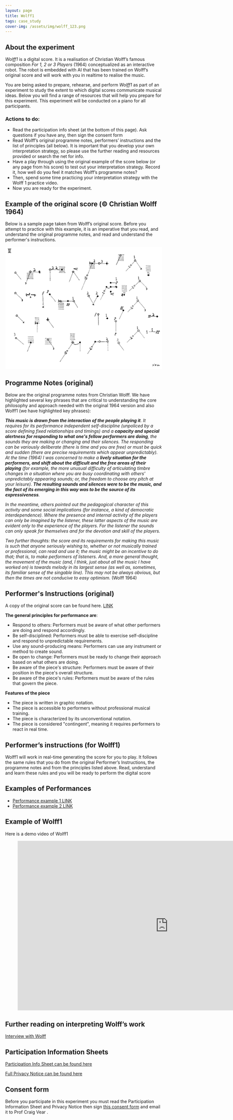 ```yaml
---
layout: page
title: Wolff1
tags: case_study
cover-img: /assets/img/wolff_123.png
---
```



## About the experiment 

_Wolff1_ is a digital score. It is a realisation of Christian Wolff’s famous composition _For 1, 2 or 3 Players_ (1964) 
conceptualized as an interactive robot. The robot is embedded with AI that has been trained on Wolff’s original score 
and will work with you in realtime to realise the music. 

You are being asked to prepare, rehearse, and perform _Wolff1_ as part of an experiment to study the extent to which 
digital scores communicate musical ideas.  Below you will find a range of resources that will help you prepare for 
this experiment. This experiment will be conducted on a piano for all participants.


### **Actions to do**: 

  - Read the participation info sheet (at the bottom of this page). Ask questions if you have any, then sign the consent form 
  - Read Wolff’s original programme notes, performers’ instructions and the list of principles (all below). It is important that you develop your own interpretation strategy, so please use the further reading and resources provided or search the net for info.
  - Have a play through using the original example of the score below (or any page from his score) to test out your interpretation strategy. Record it, how well do you feel it matches Wolff’s programme notes? 
  - Then, spend some time practicing your interpretation strategy with the Wolff 1 practice video.
  - Now you are ready for the experiment. 


## Example of the original score (© Christian Wolff 1964)

Below is a sample page taken from Wolff’s original score. Before you attempt to practice with this example, it is an 
imperative that you read, and understand the original programme notes, and read and understand the performer's 
instructions. 

![Wolff Extract](/assets/img/wolff_123.png)

## Programme Notes (original) 

Below are the original programme notes from Christian Wolff. We have highlighted several key phrases that are critical 
to understanding the core philosophy and approach needed with the original 1964 version and also Wolff1 (we have 
highlighted key phrases): 

_**This music is drawn from the interaction of the people playing it**. It requires for its performance independent 
self-discipline (unpoliced by a score defining fixed relationships and timings) and a **capacity and special alertness 
for responding to what one's fellow performers are doing**, the sounds they are making or changing and their silences. 
The responding can be variously deliberate (there is time and you are free) or must be quick and sudden (there are 
precise requirements which appear unpredictably). At the time (1964) I was concerned to make a **lively situation for 
the performers, and shift about the difficult and the free areas of their playing** (for example, the more unusual 
difficulty of articulating timbre changes in a situation where you are busy coordinating with others' unpredictably 
appearing sounds; or, the freedom to choose any pitch at your leisure). **The resulting sounds and silences were to be 
the music, and the fact of its emerging in this way was to be the source of its expressiveness**._ 

_In the meantime, others pointed out the pedagogical character of this activity and some social implications (for 
instance, a kind of democratic interdependence). Where the presence and internal activity of the players can only be 
imagined by the listener, these latter aspects of the music are evident only to the experience of the players. For the 
listener the sounds can only speak for themselves and for the devotion and skill of the players._ 

_Two further thoughts: the score and its requirements for making this music is such that anyone seriously wishing to, 
whether or not musically trained or professional, can read and use it; the music might be an incentive to do that; that 
is, to make performers of listeners. And, a more general thought, the movement of the music (and, I think, just about 
all the music I have worked on) is towards melody in its largest sense (as well as, sometimes, its familiar sense of 
the singable line). This may not be always obvious, but then the times are not conducive to easy optimism._ 
(Wolff 1964) 


## Performer's Instructions (original) 

A copy of the original score can be found here. [LINK](http://wiki.alainmichon.net/files/atelier_boucan/textes/christian_wolf_for-1_2_3people.pdf) 

**The general principles for performance are**: 

  - Respond to others: Performers must be aware of what other performers are doing and respond accordingly.
  - Be self-disciplined: Performers must be able to exercise self-discipline and respond to unpredictable requirements.
  - Use any sound-producing means: Performers can use any instrument or method to create sound.
  - Be open to change: Performers must be ready to change their approach based on what others are doing.
  - Be aware of the piece's structure: Performers must be aware of their position in the piece's overall structure.
  - Be aware of the piece's rules: Performers must be aware of the rules that govern the piece.  

**Features of the piece**  

  - The piece is written in graphic notation. 
  - The piece is accessible to performers without professional musical training. 
  - The piece is characterized by its unconventional notation. 
  - The piece is considered "contingent", meaning it requires performers to react in real time. 


## Performer’s instructions (for Wolff1) 

Wolff1 will work in real-time generating the score for you to play. It follows the same rules that you do from the 
original Performer’s Instructions, the programme notes and from the principles listed above.  Read, understand and 
learn these rules and you will be ready to perform the digital score 



## Examples of Performances 

- [Performance example 1 LINK ](https://www.youtube.com/watch?v=7TdHUAR-RUg)
- [Performance example 2 LINK](https://www.youtube.com/watch?v=Bw5ZgKt0uJs)  

 

## Example of Wolff1 
Here is a demo video of Wolff1  

<figure class="wp-block-embed is-type-video is-provider-youtube wp-block-embed-youtube wp-embed-aspect-16-9 wp-has-aspect-ratio"><div class="wp-block-embed__wrapper">
<div class="nv-iframe-embed"><iframe loading="lazy" title="wolff1 test1" width="965" height="543" src="https://www.youtube.com/embed/XFu148esk-g" frameborder="0" allow="accelerometer; autoplay; clipboard-write; encrypted-media; gyroscope; picture-in-picture" allowfullscreen></iframe></div>
</div></figure>


## Further reading on interpreting Wolff’s work 

[Interview with Wolff](http://archive.soundamerican.org/sa_archive/sa10/sa10-christian-wolff-interviews.html)  

 

## Participation Information Sheets 

[Participation Info Sheet can be found here](/assets/docs/4_musician-CASE-STUDY-digiscores-info_2025.docx) 

[Full Privacy Notice can be found here](/assets/docs/9_Full_Privacy_Notice_For_Research_Participants.docx) 

 

## Consent form 

Before you participate in this experiment you must read the Participation Information Sheet and Privacy Notice 
then sign [this 
consent form](/assets/docs/7_vear_digiscore_consent-form.docx) and email it to Prof Craig Vear . 

